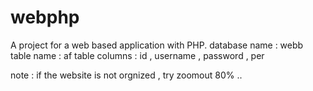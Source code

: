 # webphp
A project for a web based application with PHP.
database name : webb
table name : af
table columns : id , username , password , per 


note : if the website is not orgnized , try zoomout 80% .. 
